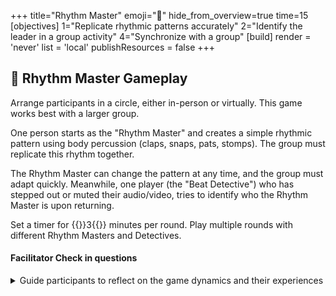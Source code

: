 +++
title="Rhythm Master"
emoji="🎵"
hide_from_overview=true
time=15
[objectives]
1="Replicate rhythmic patterns accurately"
2="Identify the leader in a group activity"
4="Synchronize with a group"
[build]
  render = 'never'
  list = 'local'
  publishResources = false
+++

## 🎵 Rhythm Master Gameplay

Arrange participants in a circle, either in-person or virtually. This game works best with a larger group.

One person starts as the "Rhythm Master" and creates a simple rhythmic pattern using body percussion (claps, snaps, pats, stomps). The group must replicate this rhythm together.

The Rhythm Master can change the pattern at any time, and the group must adapt quickly. Meanwhile, one player (the "Beat Detective") who has stepped out or muted their audio/video, tries to identify who the Rhythm Master is upon returning.

Set a timer for {{<timer>}}3{{</timer>}} minutes per round. Play multiple rounds with different Rhythm Masters and Detectives.

#### Facilitator Check in questions

<details><summary>Guide participants to reflect on the game dynamics and their experiences</summary>

- How did it feel to lead the group as the Rhythm Master?
- What strategies did you use to spot the Rhythm Master when you were the Detective?
- How did the group's synchronization change throughout the game?
</details>
